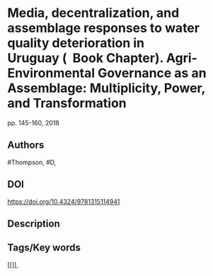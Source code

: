 # Media, decentralization, and assemblage responses to water quality deterioration in Uruguay (  Book Chapter). Agri-Environmental Governance as an Assemblage: Multiplicity, Power, and Transformation
pp. 145-160, 2018
## Authors
#Thompson, #D, 
## DOI
 https://doi.org/10.4324/9781315114941
## Description

## Tags/Key words
[[]], 